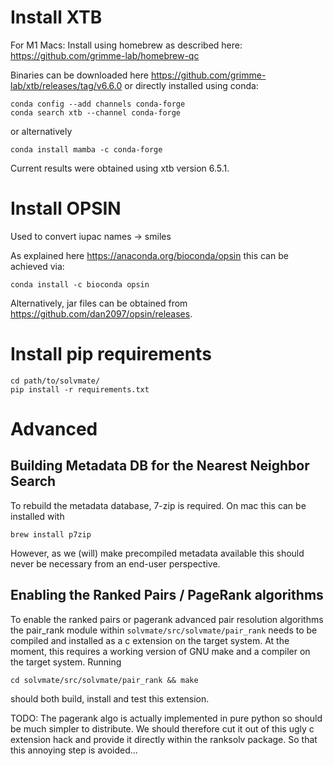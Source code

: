 # Install XTB
For M1 Macs:
Install using homebrew as described here: https://github.com/grimme-lab/homebrew-qc

Binaries can be downloaded here https://github.com/grimme-lab/xtb/releases/tag/v6.6.0 
or directly installed using conda:
```
conda config --add channels conda-forge
conda search xtb --channel conda-forge
```
or alternatively
```
conda install mamba -c conda-forge
```
Current results were obtained using
xtb version 6.5.1.

# Install OPSIN
Used to convert iupac names -> smiles

As explained here https://anaconda.org/bioconda/opsin
this can be achieved via:
```
conda install -c bioconda opsin
```
Alternatively, jar files can be obtained from
https://github.com/dan2097/opsin/releases.

# Install pip requirements
```
cd path/to/solvmate/
pip install -r requirements.txt
```


# Advanced

## Building Metadata DB for the Nearest Neighbor Search
To rebuild the metadata database, 7-zip is required.
On mac this can be installed with
```
brew install p7zip
```
However, as we (will) make precompiled metadata 
available this should never be necessary from
an end-user perspective.

## Enabling the Ranked Pairs / PageRank algorithms
To enable the ranked pairs or pagerank advanced pair
resolution algorithms the pair_rank module within
`solvmate/src/solvmate/pair_rank` needs to be 
compiled and installed as a c extension on 
the target system. At the moment, this requires a 
working version of GNU make and a compiler on the
target system.
Running
```
cd solvmate/src/solvmate/pair_rank && make
```
should both build, install and test this extension.

TODO: The pagerank algo is actually implemented in
      pure python so should be much simpler to
      distribute. We should therefore cut it out
      of this ugly c extension hack and provide
      it directly within the ranksolv package.
      So that this annoying step is avoided... 



